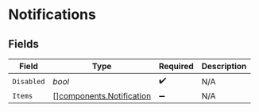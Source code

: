 # Notifications


## Fields

| Field                                                                | Type                                                                 | Required                                                             | Description                                                          |
| -------------------------------------------------------------------- | -------------------------------------------------------------------- | -------------------------------------------------------------------- | -------------------------------------------------------------------- |
| `Disabled`                                                           | *bool*                                                               | :heavy_check_mark:                                                   | N/A                                                                  |
| `Items`                                                              | [][components.Notification](../../models/components/notification.md) | :heavy_minus_sign:                                                   | N/A                                                                  |